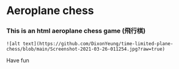 # Aeroplane chess

### This is an html aeroplane chess game (飛行棋)
```![alt text](https://github.com/DixonYeung/time-limited-plane-chess/blob/main/Screenshot-2021-03-26-011254.jpg?raw=true)```

Have fun
